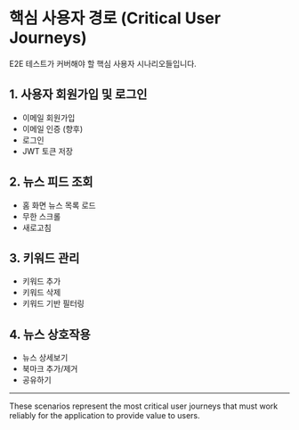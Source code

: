 # 핵심 사용자 경로 (Critical User Journeys)

E2E 테스트가 커버해야 할 핵심 사용자 시나리오들입니다.

## 1. 사용자 회원가입 및 로그인

- 이메일 회원가입
- 이메일 인증 (향후)
- 로그인
- JWT 토큰 저장

## 2. 뉴스 피드 조회

- 홈 화면 뉴스 목록 로드
- 무한 스크롤
- 새로고침

## 3. 키워드 관리

- 키워드 추가
- 키워드 삭제
- 키워드 기반 필터링

## 4. 뉴스 상호작용

- 뉴스 상세보기
- 북마크 추가/제거
- 공유하기

---

These scenarios represent the most critical user journeys that must work reliably for the application to provide value to users.